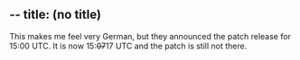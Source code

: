 --
title: (no title)
--
<p>This makes me feel very German, but they announced the patch release for 15:00 UTC. It is now 15:<s>07</s>17 UTC and the patch is still not there.</p>
